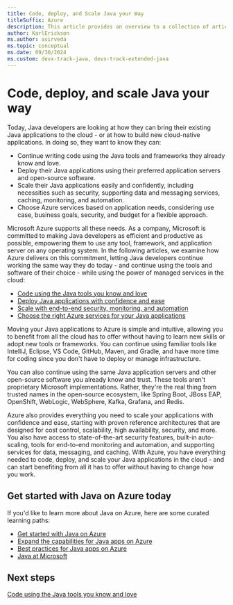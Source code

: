```yaml
---
title: Code, deploy, and Scale Java your Way
titleSuffix: Azure
description: This article provides an overview to a collection of articles that describe the tooling options for coding, deploying, and scaling Java applications with Azure.
author: KarlErickson
ms.author: asirveda
ms.topic: conceptual
ms.date: 09/30/2024
ms.custom: devx-track-java, devx-track-extended-java
---
```


# Code, deploy, and scale Java your way

Today, Java developers are looking at how they can bring their existing Java applications to the cloud - or at how to build new cloud-native applications. In doing so, they want to know they can:

- Continue writing code using the Java tools and frameworks they already know and love.
- Deploy their Java applications using their preferred application servers and open-source software.
- Scale their Java applications easily and confidently, including necessities such as security, supporting data and messaging services, caching, monitoring, and automation.
- Choose Azure services based on application needs, considering use case, business goals, security, and budget for a flexible approach.

Microsoft Azure supports all these needs. As a company, Microsoft is committed to making Java developers as efficient and productive as possible, empowering them to use any tool, framework, and application server on any operating system. In the following articles, we examine how Azure delivers on this commitment, letting Java developers continue working the same way they do today - and continue using the tools and software of their choice - while using the power of managed services in the cloud:

- [Code using the Java tools you know and love](code.md)
- [Deploy Java applications with confidence and ease](deploy.md)
- [Scale with end-to-end security, monitoring, and automation](scale.md)
- [Choose the right Azure services for your Java applications](choose.md)

Moving your Java applications to Azure is simple and intuitive, allowing you to benefit from all the cloud has to offer without having to learn new skills or adopt new tools or frameworks. You can continue using familiar tools like IntelliJ, Eclipse, VS Code, GitHub, Maven, and Gradle, and have more time for coding since you don't have to deploy or manage infrastructure.

You can also continue using the same Java application servers and other open-source software you already know and trust. These tools aren't proprietary Microsoft implementations. Rather, they're the real thing from trusted names in the open-source ecosystem, like Spring Boot, JBoss EAP, OpenShift, WebLogic, WebSphere, Kafka, Grafana, and Redis.

Azure also provides everything you need to scale your applications with confidence and ease, starting with proven reference architectures that are designed for cost control, scalability, high availability, security, and more. You also have access to state-of-the-art security features, built-in auto-scaling, tools for end-to-end monitoring and automation, and supporting services for data, messaging, and caching. With Azure, you have everything needed to code, deploy, and scale your Java applications in the cloud - and can start benefiting from all it has to offer without having to change how you work.

## Get started with Java on Azure today

If you'd like to learn more about Java on Azure, here are some curated learning paths:

- [Get started with Java on Azure](/training/paths/get-started-java-azure)
- [Expand the capabilities for Java apps on Azure](/training/paths/expand-capabilities-java-azure)
- [Best practices for Java apps on Azure](/training/paths/best-practices-java-azure)
- [Java at Microsoft](https://developer.microsoft.com/Java)

## Next steps

[Code using the Java tools you know and love](code.md)

